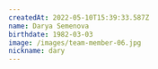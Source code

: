 ```yaml
---
createdAt: 2022-05-10T15:39:33.587Z
name: Darya Semenova
birthdate: 1982-03-03
image: /images/team-member-06.jpg
nickname: dary
---
```

